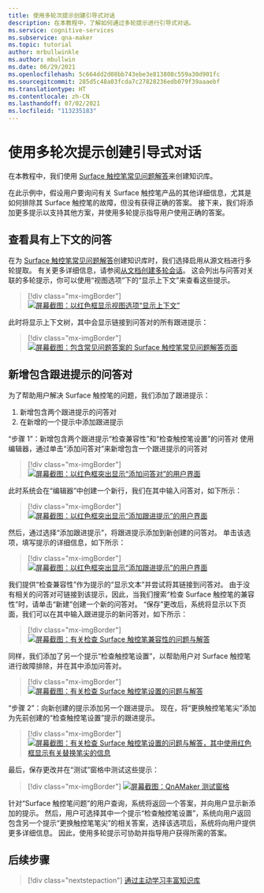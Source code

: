 ```yaml
---
title: 使用多轮次提示创建引导式对话
description: 在本教程中，了解如何通过多轮提示进行引导式对话。
ms.service: cognitive-services
ms.subservice: qna-maker
ms.topic: tutorial
author: mrbullwinkle
ms.author: mbullwin
ms.date: 06/29/2021
ms.openlocfilehash: 5c664dd2d08bb743ebe3e813808c559a30d901fc
ms.sourcegitcommit: 285d5c48a03fcda7c27828236edb079f39aaaebf
ms.translationtype: HT
ms.contentlocale: zh-CN
ms.lasthandoff: 07/02/2021
ms.locfileid: "113235183"
---
```

# <a name="add-guided-conversations-with-multi-turn-prompts"></a>使用多轮次提示创建引导式对话

 在本教程中，我们使用 [Surface 触控笔常见问题解答](https://support.microsoft.com/surface/how-to-use-your-surface-pen-8a403519-cd1f-15b2-c9df-faa5aa924e98)来创建知识库。

在此示例中，假设用户要询问有关 Surface 触控笔产品的其他详细信息，尤其是如何排除其 Surface 触控笔的故障，但没有获得正确的答案。 接下来，我们将添加更多提示以支持其他方案，并使用多轮提示指导用户使用正确的答案。

## <a name="view-qnas-with-context"></a>查看具有上下文的问答
在为 [Surface 触控笔常见问题解答](https://support.microsoft.com/surface/how-to-use-your-surface-pen-8a403519-cd1f-15b2-c9df-faa5aa924e98)创建知识库时，我们选择启用从源文档进行多轮提取。 有关更多详细信息，请参阅[从文档创建多轮会话](../how-to/multiturn-conversation.md#create-a-multi-turn-conversation-from-a-documents-structure)。 这会列出与问答对关联的多轮提示，你可以使用“视图选项”下的“显示上下文”来查看这些提示。

> [!div class="mx-imgBorder"]
> [![屏幕截图：以红色框显示视图选项“显示上下文”]( ../media/guided-conversations/show-context.png)]( ../media/guided-conversations/show-context.png#lightbox)

此时将显示上下文树，其中会显示链接到问答对的所有跟进提示： 

> [!div class="mx-imgBorder"]
> [![屏幕截图：包含常见问题答案的 Surface 触控笔常见问题解答页面]( ../media/guided-conversations/source.png)]( ../media/guided-conversations/source.png#lightbox)

## <a name="add-new-qna-pair-with-follow-up-prompts"></a>新增包含跟进提示的问答对

为了帮助用户解决 Surface 触控笔的问题，我们添加了跟进提示：

1.  新增包含两个跟进提示的问答对
2.  在新增的一个提示中添加跟进提示

“步骤 1”：新增包含两个跟进提示“检查兼容性”和“检查触控笔设置”的问答对 使用编辑器，通过单击“添加问答对”来新增包含一个跟进提示的问答对

> [!div class="mx-imgBorder"]
> [![屏幕截图：以红色框突出显示“添加问答对”的用户界面]( ../media/guided-conversations/add-pair.png)]( ../media/guided-conversations/add-pair.png#lightbox)

此时系统会在“编辑器”中创建一个新行，我们在其中输入问答对，如下所示：

> [!div class="mx-imgBorder"]
> [![屏幕截图：以红色框突出显示“添加跟进提示”的用户界面]( ../media/guided-conversations/follow-up.png)]( ../media/guided-conversations/follow-up.png#lightbox)

然后，通过选择“添加跟进提示”，将跟进提示添加到新创建的问答对。 单击该选项，填写提示的详细信息，如下所示：

> [!div class="mx-imgBorder"]
> [![屏幕截图：以红色框突出显示“添加跟进提示”的用户界面]( ../media/guided-conversations/follow-up.png)]( ../media/guided-conversations/follow-up.png#lightbox)

我们提供“检查兼容性”作为提示的“显示文本”并尝试将其链接到问答对。 由于没有相关的问答对可链接到该提示，因此，当我们搜索“检查 Surface 触控笔的兼容性”时，请单击“新建”创建一个新的问答对。 “保存”更改后，系统将显示以下页面，我们可以在其中输入跟进提示的新问答对，如下所示：

> [!div class="mx-imgBorder"]
> [![屏幕截图：有关检查 Surface 触控笔兼容性的问题与解答]( ../media/guided-conversations/check-compatibility.png)]( ../media/guided-conversations/check-compatibility.png#lightbox)

同样，我们添加了另一个提示“检查触控笔设置”，以帮助用户对 Surface 触控笔进行故障排除，并在其中添加问答对。

> [!div class="mx-imgBorder"]
> [![屏幕截图：有关检查 Surface 触控笔设置的问题与解答]( ../media/guided-conversations/check-pen-settings.png)]( ../media/guided-conversations/check-pen-settings.png#lightbox)

“步骤 2”：向新创建的提示添加另一个跟进提示。 现在，将“更换触控笔笔尖”添加为先前创建的“检查触控笔设置”提示的跟进提示。

> [!div class="mx-imgBorder"]
> [![屏幕截图：有关检查 Surface 触控笔设置的问题与解答，其中使用红色框显示有关替换笔尖的信息]( ../media/guided-conversations/replace-pen-tips.png)]( ../media/guided-conversations/replace-pen-tips.png#lightbox)

最后，保存更改并在“测试”窗格中测试这些提示： 

> [!div class="mx-imgBorder"]
> [![屏幕截图：QnAMaker 测试窗格]( ../media/guided-conversations/test-pane.png)]( ../media/guided-conversations/test-pane.png#lightbox)

针对“Surface 触控笔问题”的用户查询，系统将返回一个答案，并向用户显示新添加的提示。 然后，用户可选择其中一个提示“检查触控笔设置”，系统向用户返回包含另一个提示“更换触控笔笔尖”的相关答案，选择该选项后，系统将向用户提供更多详细信息。 因此，使用多轮提示可协助并指导用户获得所需的答案。

## <a name="next-steps"></a>后续步骤

> [!div class="nextstepaction"]
> [通过主动学习丰富知识库](active-learning.md)